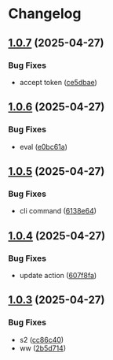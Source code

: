 # Changelog

## [1.0.7](https://github.com/hashemix/discovery-action/compare/v1.0.6...v1.0.7) (2025-04-27)


### Bug Fixes

* accept token ([ce5dbae](https://github.com/hashemix/discovery-action/commit/ce5dbae185fc02033f817e0e8de529b1710df906))

## [1.0.6](https://github.com/hashemix/discovery-action/compare/v1.0.5...v1.0.6) (2025-04-27)


### Bug Fixes

* eval ([e0bc61a](https://github.com/hashemix/discovery-action/commit/e0bc61a216e35d82c416aa596b602e1473018bc0))

## [1.0.5](https://github.com/hashemix/discovery-action/compare/v1.0.4...v1.0.5) (2025-04-27)


### Bug Fixes

* cli command ([6138e64](https://github.com/hashemix/discovery-action/commit/6138e64b0c6b4b0908940cfae7520949ebd1376d))

## [1.0.4](https://github.com/hashemix/discovery-action/compare/v1.0.3...v1.0.4) (2025-04-27)


### Bug Fixes

* update action ([607f8fa](https://github.com/hashemix/discovery-action/commit/607f8faf620d86d11fa2be6497669e45e65b3ca2))

## [1.0.3](https://github.com/hashemix/discovery-action/compare/v1.0.2...v1.0.3) (2025-04-27)


### Bug Fixes

* s2 ([cc86c40](https://github.com/hashemix/discovery-action/commit/cc86c40b3822153d4989b7818ee7b2b5b096bb1f))
* ww ([2b5d714](https://github.com/hashemix/discovery-action/commit/2b5d7144897c3aa11a7be8fecb43d105184b654c))
